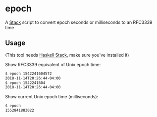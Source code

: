 # epoch

A [Stack](https://docs.haskellstack.org/en/stable/README/) script to convert
epoch seconds or milliseconds to an RFC3339 time

## Usage

(This tool needs [Haskell
Stack](https://docs.haskellstack.org/en/stable/README/), make sure you've
installed it)

Show RFC3339 equivalent of Unix epoch time:

```sh
$ epoch 1542241604572
2018-11-14T20:26:44-04:00
$ epoch 1542241604
2018-11-14T20:26:44-04:00
```

Show current Unix epoch time (milliseconds):

```sh
$ epoch
1552841883022
```
